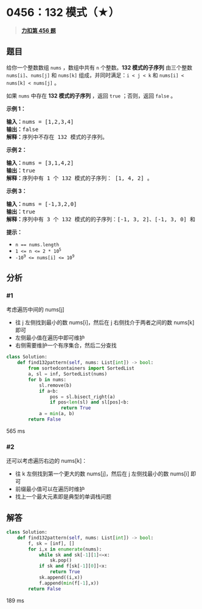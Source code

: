 # 0456：132 模式（★）


> <u>**[力扣第 456 题](https://leetcode.cn/problems/132-pattern/)**</u>

## 题目

<p>给你一个整数数组 <code>nums</code> ，数组中共有 <code>n</code> 个整数。<strong>132 模式的子序列</strong> 由三个整数 <code>nums[i]</code>、<code>nums[j]</code> 和 <code>nums[k]</code> 组成，并同时满足：<code>i < j < k</code> 和 <code>nums[i] < nums[k] < nums[j]</code> 。</p>

<p>如果 <code>nums</code> 中存在 <strong>132 模式的子序列</strong> ，返回 <code>true</code> ；否则，返回 <code>false</code> 。</p>



<p><strong>示例 1：</strong></p>

<pre>
<strong>输入：</strong>nums = [1,2,3,4]
<strong>输出：</strong>false
<strong>解释：</strong>序列中不存在 132 模式的子序列。
</pre>

<p><strong>示例 2：</strong></p>

<pre>
<strong>输入：</strong>nums = [3,1,4,2]
<strong>输出：</strong>true
<strong>解释：</strong>序列中有 1 个 132 模式的子序列： [1, 4, 2] 。
</pre>

<p><strong>示例 3：</strong></p>

<pre>
<strong>输入：</strong>nums = [-1,3,2,0]
<strong>输出：</strong>true
<strong>解释：</strong>序列中有 3 个 132 模式的的子序列：[-1, 3, 2]、[-1, 3, 0] 和 [-1, 2, 0] 。
</pre>



<p><strong>提示：</strong></p>

<ul>
<li><code>n == nums.length</code></li>
<li><code>1 <= n <= 2 * 10<sup>5</sup></code></li>
<li><code>-10<sup>9</sup> <= nums[i] <= 10<sup>9</sup></code></li>
</ul>


## 分析

### #1

考虑遍历中间的 nums[j]
-  往 j 左侧找到最小的数 nums[i]，然后在 j 右侧找介于两者之间的数 nums[k] 即可
- 左侧最小值在遍历中即可维护
- 右侧需要维护一个有序集合，然后二分查找

```python
class Solution:
    def find132pattern(self, nums: List[int]) -> bool:
        from sortedcontainers import SortedList
        a, sl = inf, SortedList(nums)
        for b in nums:
            sl.remove(b)
            if a<b:
                pos = sl.bisect_right(a)
                if pos<len(sl) and sl[pos]<b:
                    return True
            a = min(a, b)
        return False
```

565 ms

### #2

还可以考虑遍历右边的 nums[k]：
- 往 k 左侧找到第一个更大的数 nums[j]，然后在 j 左侧找最小的数 nums[i] 即可
- 前缀最小值可以在遍历时维护
- 找上一个最大元素即是典型的单调栈问题

## 解答

```python
class Solution:
    def find132pattern(self, nums: List[int]) -> bool:
        f, sk = [inf], []
        for i,x in enumerate(nums):
            while sk and sk[-1][1]<=x:
                sk.pop()
            if sk and f[sk[-1][0]]<x:
                return True
            sk.append((i,x))
            f.append(min(f[-1],x))
        return False
```

189 ms
